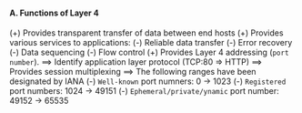 #### A. Functions of Layer 4
(+) Provides transparent transfer of data between end hosts
(+) Provides various services to applications:
	(-) Reliable data transfer
	(-) Error recovery
	(-) Data sequencing
	(-) Flow control
(+) Provides Layer 4 addressing (`port number`).
	==> Identify application layer protocol (TCP:80 => HTTP)
	==> Provides session multiplexing
	==> The following ranges have been designated by IANA
		(-) `Well-known` port numners: 0 -> 1023
		(-) `Registered` port numbers: 1024 -> 49151
		(-) `Ephemeral/private/ynamic` port number: 49152 -> 65535